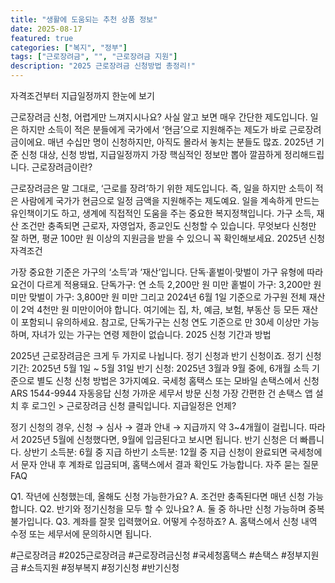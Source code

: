 ```yaml
---
title: "생활에 도움되는 추천 상품 정보"
date: 2025-08-17
featured: true
categories: ["복지", "정부"]
tags: ["근로장려금", "", "근로장려금 지원"]
description: "2025 근로장려금 신청방법 총정리!"
---
```


 자격조건부터 지급일정까지 한눈에 보기


근로장려금 신청, 어렵게만 느껴지시나요?
사실 알고 보면 매우 간단한 제도입니다.
일은 하지만 소득이 적은 분들에게 국가에서 ‘현금’으로 지원해주는 제도가 바로 근로장려금이에요.
매년 수십만 명이 신청하지만, 아직도 몰라서 놓치는 분들도 많죠.
2025년 기준 신청 대상, 신청 방법, 지급일정까지 가장 핵심적인 정보만 뽑아 깔끔하게 정리해드립니다.
근로장려금이란?

근로장려금은 말 그대로, ‘근로를 장려’하기 위한 제도입니다.
즉, 일을 하지만 소득이 적은 사람에게 국가가 현금으로 일정 금액을 지원해주는 제도예요.
일을 계속하게 만드는 유인책이기도 하고, 생계에 직접적인 도움을 주는 중요한 복지정책입니다.
가구 소득, 재산 조건만 충족되면 근로자, 자영업자, 종교인도 신청할 수 있습니다.
무엇보다 신청만 잘 하면, 평균 100만 원 이상의 지원금을 받을 수 있으니 꼭 확인해보세요.
2025년 신청 자격조건

가장 중요한 기준은 가구의 ‘소득’과 ‘재산’입니다.
단독·홑벌이·맞벌이 가구 유형에 따라 요건이 다르게 적용돼요.
단독가구: 연 소득 2,200만 원 미만
홑벌이 가구: 3,200만 원 미만
맞벌이 가구: 3,800만 원 미만
그리고 2024년 6월 1일 기준으로 가구원 전체 재산이 2억 4천만 원 미만이어야 합니다.
여기에는 집, 차, 예금, 보험, 부동산 등 모든 재산이 포함되니 유의하세요.
참고로, 단독가구는 신청 연도 기준으로 만 30세 이상만 가능하며, 자녀가 있는 가구는 연령 제한이 없습니다.
2025 신청 기간과 방법

2025년 근로장려금은 크게 두 가지로 나뉩니다.
정기 신청과 반기 신청이죠.
정기 신청 기간: 2025년 5월 1일 ~ 5월 31일
반기 신청: 2025년 3월과 9월 중에, 6개월 소득 기준으로 별도 신청
신청 방법은 3가지예요.
국세청 홈택스 또는 모바일 손택스에서 신청
ARS 1544-9944 자동응답 신청
가까운 세무서 방문 신청
가장 간편한 건 손택스 앱 설치 후 로그인 > 근로장려금 신청 클릭입니다.
지급일정은 언제?

정기 신청의 경우, 신청 → 심사 → 결과 안내 → 지급까지 약 3~4개월이 걸립니다.
따라서 2025년 5월에 신청했다면, 9월에 입금된다고 보시면 됩니다.
반기 신청은 더 빠릅니다.
상반기 소득분: 6월 중 지급
하반기 소득분: 12월 중 지급
신청이 완료되면 국세청에서 문자 안내 후 계좌로 입금되며, 홈택스에서 결과 확인도 가능합니다.
자주 묻는 질문 FAQ

Q1. 작년에 신청했는데, 올해도 신청 가능한가요?
A. 조건만 충족된다면 매년 신청 가능합니다.
Q2. 반기와 정기신청을 모두 할 수 있나요?
A. 둘 중 하나만 신청 가능하며 중복 불가입니다.
Q3. 계좌를 잘못 입력했어요. 어떻게 수정하죠?
A. 홈택스에서 신청 내역 수정 또는 세무서에 문의하시면 됩니다.


#근로장려금 #2025근로장려금 #근로장려금신청 #국세청홈택스 #손택스 #정부지원금 #소득지원 #정부복지 #정기신청 #반기신청


